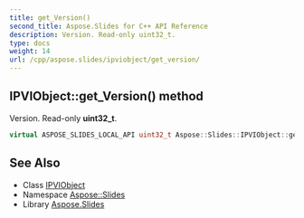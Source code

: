 ```yaml
---
title: get_Version()
second_title: Aspose.Slides for C++ API Reference
description: Version. Read-only uint32_t.
type: docs
weight: 14
url: /cpp/aspose.slides/ipviobject/get_version/
---
```

## IPVIObject::get_Version() method


Version. Read-only **uint32_t**.

```cpp
virtual ASPOSE_SLIDES_LOCAL_API uint32_t Aspose::Slides::IPVIObject::get_Version()=0
```

## See Also

* Class [IPVIObject](./)
* Namespace [Aspose::Slides](../)
* Library [Aspose.Slides](../../)
